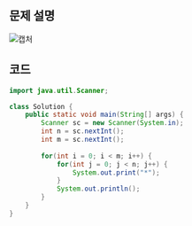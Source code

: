 ## 문제 설명
![캡처](https://user-images.githubusercontent.com/90914001/185945518-11ef8876-3e59-47a1-ab37-0c47d3c01c03.PNG)

## 코드
```java
import java.util.Scanner;

class Solution {
    public static void main(String[] args) {
        Scanner sc = new Scanner(System.in);
        int n = sc.nextInt();
        int m = sc.nextInt();
        
        for(int i = 0; i < m; i++) {
            for(int j = 0; j < n; j++) {
                System.out.print("*");
            }
            System.out.println();
        }
    }
}